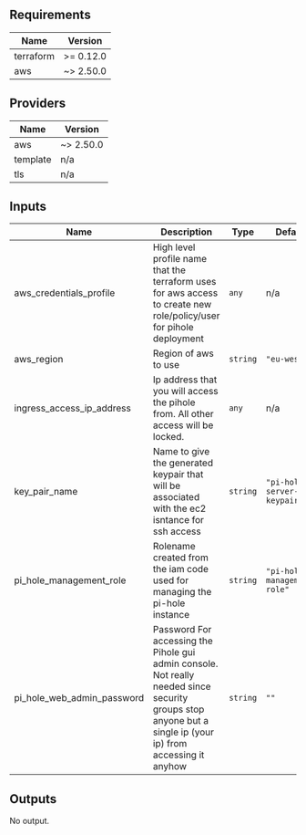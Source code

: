 ## Requirements

| Name | Version |
|------|---------|
| terraform | >= 0.12.0 |
| aws | ~> 2.50.0 |

## Providers

| Name | Version |
|------|---------|
| aws | ~> 2.50.0 |
| template | n/a |
| tls | n/a |

## Inputs

| Name | Description | Type | Default | Required |
|------|-------------|------|---------|:--------:|
| aws\_credentials\_profile | High level profile name that the terraform uses for aws access to create new role/policy/user for pihole deployment | `any` | n/a | yes |
| aws\_region | Region of aws to use | `string` | `"eu-west-2"` | no |
| ingress\_access\_ip\_address | Ip address that you will access the pihole from. All other access will be locked. | `any` | n/a | yes |
| key\_pair\_name | Name to give the generated keypair that will be associated with the ec2 isntance for ssh access | `string` | `"pi-hole-server-keypair"` | no |
| pi\_hole\_management\_role | Rolename created from the iam code used for managing the pi-hole instance | `string` | `"pi-hole-management-role"` | no |
| pi\_hole\_web\_admin\_password | Password For accessing the Pihole gui admin console. Not really needed since security groups stop anyone but a single ip (your ip) from accessing it anyhow | `string` | `""` | no |

## Outputs

No output.

